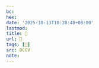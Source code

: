 ```yaml
---
bc:
hex:
date: '2025-10-13T10:28:48+08:00'
lastmod:
title: 􄖖
url: 􄖖
tags: [𣧵]
src: DCCV
note:
---
```


